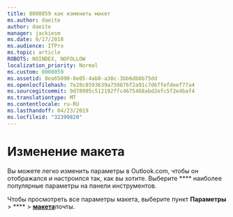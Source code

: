 ```yaml
---
title: 8000059 как изменить макет
ms.author: daeite
author: daeite
manager: jackiesm
ms.date: 9/17/2018
ms.audience: ITPro
ms.topic: article
ROBOTS: NOINDEX, NOFOLLOW
localization_priority: Normal
ms.custom: 8000059
ms.assetid: 8ea65090-8e05-4ab8-a30c-3bb6db6b75dd
ms.openlocfilehash: 7e28c8593639a759876f2a91c7d6ffefdeef77a4
ms.sourcegitcommit: 9d78905c512192ffc4675468abd2efc5f2e4baf4
ms.translationtype: MT
ms.contentlocale: ru-RU
ms.lasthandoff: 04/23/2019
ms.locfileid: "32399820"
---
```

# <a name="how-to-change-your-layout"></a>Изменение макета

Вы можете легко изменить параметры в Outlook.com, чтобы он отображался и настроился так, как вы хотите. Выберите **** наиболее популярные параметры на панели инструментов. 

Чтобы просмотреть все параметры макета, выберите пункт **Параметры** > **** > [**макета**](https://outlook.live.com/mail/options/mail/layout)почты. 
  

